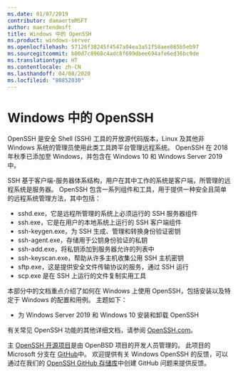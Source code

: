 ```yaml
---
ms.date: 01/07/2019
contributor: damaerteMSFT
author: maertendmsft
title: Windows 中的 OpenSSH
ms.product: windows-server
ms.openlocfilehash: 57126f38245f4547a04ea3a51f58aee865b5eb97
ms.sourcegitcommit: b00d7c8968c4adc8f699dbee694afe6ed36bc9de
ms.translationtype: HT
ms.contentlocale: zh-CN
ms.lasthandoff: 04/08/2020
ms.locfileid: "80852030"
---
```

# <a name="openssh-in-windows"></a>Windows 中的 OpenSSH

OpenSSH 是安全 Shell (SSH) 工具的开放源代码版本，Linux 及其他非 Windows 系统的管理员使用此类工具跨平台管理远程系统。 OpenSSH 在 2018 年秋季已添加至 Windows，并包含在 Windows 10 和 Windows Server 2019 中。 

SSH 基于客户端-服务器体系结构，用户在其中工作的系统是客户端，所管理的远程系统是服务器。 OpenSSH 包含一系列组件和工具，用于提供一种安全且简单的远程系统管理方法，其中包括：

* sshd.exe，它是远程所管理的系统上必须运行的 SSH 服务器组件 
* ssh.exe，它是在用户的本地系统上运行的 SSH 客户端组件
* ssh-keygen.exe，为 SSH 生成、管理和转换身份验证密钥 
* ssh-agent.exe，存储用于公钥身份验证的私钥
* ssh-add.exe，将私钥添加到服务器允许的列表中
* ssh-keyscan.exe，帮助从许多主机收集公用 SSH 主机密钥
* sftp.exe，这是提供安全文件传输协议的服务，通过 SSH 运行
* scp.exe 是在 SSH 上运行的文件复制实用工具

本部分中的文档重点介绍了如何在 Windows 上使用 OpenSSH，包括安装以及特定于 Windows 的配置和用例。 主题如下：
* 为 Windows Server 2019 和 Windows 10 安装和卸载 OpenSSH

有关常见 OpenSSH 功能的其他详细文档，请参阅 [OpenSSH.com](https://www.openssh.com/manual.html)。 

主 [OpenSSH 开源项目](https://www.openssh.com)是由 OpenBSD 项目的开发人员管理的。 此项目的 Microsoft 分支在 [GitHub](https://github.com/PowerShell/openssh-portable)中。
欢迎提供有关 Windows OpenSSH 的反馈，可以通过在我们的 [OpenSSH GitHub 存储库](https://github.com/PowerShell/openssh-portable)中创建 GitHub 问题来提供反馈。 
